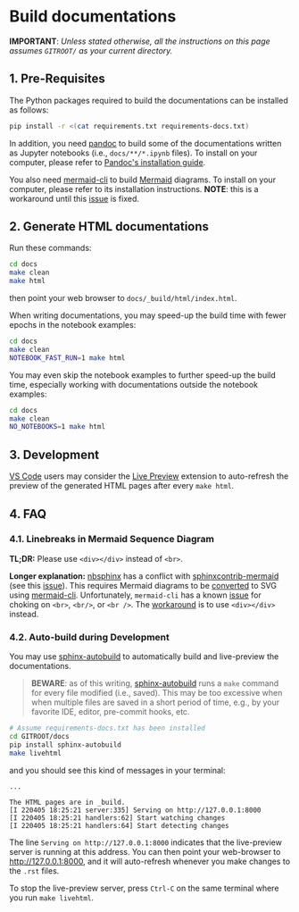 # Build documentations <!-- omit in toc -->

**IMPORTANT**:
*Unless stated otherwise, all the instructions on this page assumes `GITROOT/` as your current
directory.*

## 1. Pre-Requisites

The Python packages required to build the documentations can be installed as follows:

```bash
pip install -r <(cat requirements.txt requirements-docs.txt)
```

In addition, you need [pandoc](https://www.pandoc.org) to build some of the documentations written
as Jupyter notebooks (i.e., `docs/**/*.ipynb` files). To install on your computer, please refer to
[Pandoc's installation guide](https://pandoc.org/installing.html).

You also need [mermaid-cli](https://github.com/mermaid-js/mermaid-cli) to build
[Mermaid](https://mermaid-js.github.io/) diagrams. To install on your computer, please refer to
its installation instructions. **NOTE**: this is a workaround until this
[issue](https://github.com/mgaitan/sphinxcontrib-mermaid/issues/74) is fixed.

## 2. Generate HTML documentations

Run these commands:

```bash
cd docs
make clean
make html
```

then point your web browser to `docs/_build/html/index.html`.

When writing documentations, you may speed-up the build time with fewer epochs in the notebook
examples:

```bash
cd docs
make clean
NOTEBOOK_FAST_RUN=1 make html
```

You may even skip the notebook examples to further speed-up the build time, especially working with
documentations outside the notebook examples:

```bash
cd docs
make clean
NO_NOTEBOOKS=1 make html
```

## 3. Development

[VS Code](https://code.visualstudio.com/) users may consider the
[Live Preview](https://marketplace.visualstudio.com/items?itemName=ms-vscode.live-server) extension
to auto-refresh the preview of the generated HTML pages after every ``make html``.

## 4. FAQ

### 4.1. Linebreaks in Mermaid Sequence Diagram

**TL;DR:** Please use `<div></div>` instead of `<br>`.

**Longer explanation:** [nbsphinx](https://github.com/spatialaudio/nbsphinx) has a conflict
with [sphinxcontrib-mermaid](https://github.com/mgaitan/sphinxcontrib-mermaid) (see this
[issue](https://github.com/mgaitan/sphinxcontrib-mermaid/issues/74)). This requires Mermaid diagrams
to be [converted](https://github.com/mgaitan/sphinxcontrib-mermaid/issues/74#issue-887462744) to SVG
using [mermaid-cli](https://github.com/mermaid-js/mermaid-cli). Unfortunately, `mermaid-cli` has a
known [issue](https://github.com/mermaid-js/mermaid/issues/384) for choking on `<br>`, `<br/>`, or
`<br />`. The [workaround](https://github.com/mermaid-js/mermaid/issues/384#issuecomment-366119634)
is to use `<div></div>` instead.

### 4.2. Auto-build during Development

You may use [sphinx-autobuild](https://github.com/executablebooks/sphinx-autobuild) to automatically
build and live-preview the documentations.

> **BEWARE**: as of this writing,
> [sphinx-autobuild](https://github.com/executablebooks/sphinx-autobuild) runs a ``make`` command
> for every file modified (i.e., saved). This may be too excessive when when multiple files are
> saved in a short period of time, e.g., by your favorite IDE, editor, pre-commit hooks, etc.

```bash
# Assume requirements-docs.txt has been installed
cd GITROOT/docs
pip install sphinx-autobuild
make livehtml
```

and you should see this kind of messages in your terminal:

```text
...

The HTML pages are in _build.
[I 220405 18:25:21 server:335] Serving on http://127.0.0.1:8000
[I 220405 18:25:21 handlers:62] Start watching changes
[I 220405 18:25:21 handlers:64] Start detecting changes
```

The line `Serving on http://127.0.0.1:8000` indicates that the live-preview server is running at
this address. You can then point your web-browser to <http://127.0.0.1:8000>, and it will
auto-refresh whenever you make changes to the `.rst` files.

To stop the live-preview server, press `Ctrl-C` on the same terminal where you run `make livehtml`.
